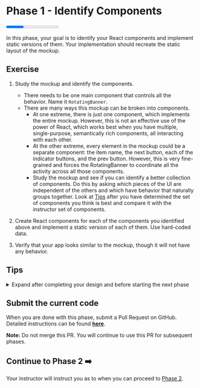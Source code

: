 # Phase 1 - Identify Components

<progress value="1" max="3"></progress>

In this phase, your goal is to identify your React components and implement static versions of them. Your implementation should recreate the static layout of the mockup.

## Exercise

1. Study the mockup and identify the components.

   - There needs to be one main component that controls all the behavior. Name it `RotatingBanner`.
   - There are many ways this mockup can be broken into components.
     - At one extreme, there is just one component, which implements the entire mockup. However, this is not an effective use of the power of React, which works best when you have multiple, single-purpose, semantically rich components, all interacting with each other.
     - At the other extreme, every element in the mockup could be a separate component: the item name, the next button, each of the indicator buttons, and the prev button. However, this is very fine-grained and forces the RotatingBanner to coordinate all the activity across all those components.
     - Study the mockup and see if you can identify a better collection of components. Do this by asking which pieces of the UI are independent of the others and which have behavior that naturally groups together. Look at [Tips](#tips) after you have determined the set of components you think is best and compare it with the instructor set of components.

1. Create React components for each of the components you identified above and implement a static version of each of them. Use hard-coded data.
1. Verify that your app looks similar to the mockup, though it will not have any behavior.

## Tips

<details markdown="1">

  <summary>Expand after completing your design and before starting the next phase</summary>

Although other breakdowns are possible, a logical breakdown has 5 components:

- The main (parent) component, `RotatingBanner`
- The `Banner` component that displays the name of the current item
- The `NextButton` component that renders a "Next" button for cycling to the next item
- The `PrevButton` component that renders a "Prev" button for cycling to the previous item
- The `Indicators` component that renders a list of buttons, each displaying an index, for cycling to a specific item; the current item will be highlighted

These components will be used in the remaining phases.

</details>

## Submit the current code

When you are done with this phase, submit a Pull Request on GitHub. Detailed instructions can be found [**here**](https://lms.learningfuze.com/code-guides/Learning-Fuze/curriculum/submitting-your-solution).

**Note:** Do not merge this PR. You will continue to use this PR for subsequent phases.

## Continue to Phase 2 ➡️

Your instructor will instruct you as to when you can proceed to [Phase 2](../phase2/).
